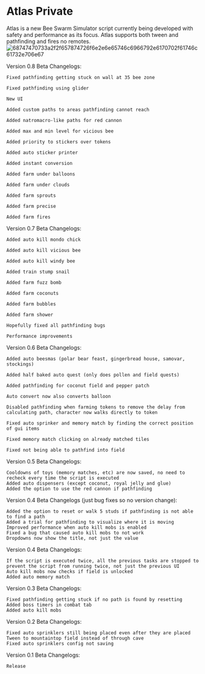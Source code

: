 # Atlas Private 
Atlas is a new Bee Swarm Simulator script currently being developed with safety and performance as its focus. Atlas supports both tween and pathfinding and fires no remotes.
![68747470733a2f2f657874726f6e2e6e65746c6966792e6170702f61746c61732e706e67](https://github.com/user-attachments/assets/b63d0447-7245-4cee-a463-6191a9925c9b)

Version 0.8 Beta Changelogs:

    Fixed pathfinding getting stuck on wall at 35 bee zone

    Fixed pathfinding using glider

    New UI

    Added custom paths to areas pathfinding cannot reach

    Added natromacro-like paths for red cannon

    Added max and min level for vicious bee

    Added priority to stickers over tokens

    Added auto sticker printer

    Added instant conversion

    Added farm under balloons

    Added farm under clouds

    Added farm sprouts

    Added farm precise

    Added farm fires

Version 0.7 Beta Changelogs:

    Added auto kill mondo chick

    Added auto kill vicious bee

    Added auto kill windy bee

    Added train stump snail

    Added farm fuzz bomb

    Added farm coconuts

    Added farm bubbles

    Added farm shower

    Hopefully fixed all pathfinding bugs

    Performance improvements

Version 0.6 Beta Changelogs:

    Added auto beesmas (polar bear feast, gingerbread house, samovar, stockings)

    Added half baked auto quest (only does pollen and field quests)

    Added pathfinding for coconut field and pepper patch

    Auto convert now also converts balloon

    Disabled pathfinding when farming tokens to remove the delay from calculating path, character now walks directly to token

    Fixed auto sprinker and memory match by finding the correct position of gui items

    Fixed memory match clicking on already matched tiles

    Fixed not being able to pathfind into field

Version 0.5 Beta Changelogs:

    Cooldowns of toys (memory matches, etc) are now saved, no need to recheck every time the script is executed
    Added auto dispensers (except coconut, royal jelly and glue)
    Added the option to use the red cannon if pathfinding

Version 0.4 Beta Changelogs (just bug fixes so no version change):

    Added the option to reset or walk 5 studs if pathfinding is not able to find a path
    Added a trial for pathfinding to visualize where it is moving
    Improved performance when auto kill mobs is enabled
    Fixed a bug that caused auto kill mobs to not work
    Dropdowns now show the title, not just the value

Version 0.4 Beta Changelogs:

    If the script is executed twice, all the previous tasks are stopped to prevent the script from running twice, not just the previous UI
    Auto kill mobs now checks if field is unlocked
    Added auto memory match

Version 0.3 Beta Changelogs:

    Fixed pathfinding getting stuck if no path is found by resetting
    Added boss timers in combat tab
    Added auto kill mobs

Version 0.2 Beta Changelogs:

    Fixed auto sprinklers still being placed even after they are placed
    Tween to mountaintop field instead of through cave
    Fixed auto sprinklers config not saving

Version 0.1 Beta Changelogs:

    Release
